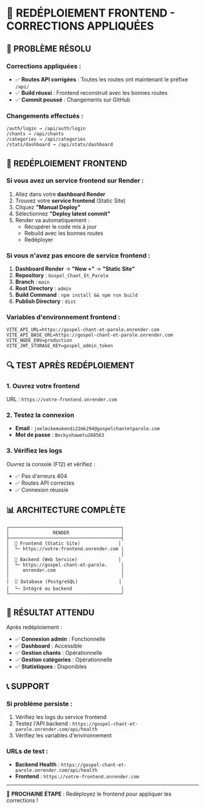 # 🔧 REDÉPLOIEMENT FRONTEND - CORRECTIONS APPLIQUÉES

## 🎯 **PROBLÈME RÉSOLU**

### **Corrections appliquées :**
- ✅ **Routes API corrigées** : Toutes les routes ont maintenant le préfixe `/api/`
- ✅ **Build réussi** : Frontend reconstruit avec les bonnes routes
- ✅ **Commit poussé** : Changements sur GitHub

### **Changements effectués :**
```
/auth/login → /api/auth/login
/chants → /api/chants
/categories → /api/categories
/stats/dashboard → /api/stats/dashboard
```

## 🚀 **REDÉPLOIEMENT FRONTEND**

### **Si vous avez un service frontend sur Render :**
1. Allez dans votre **dashboard Render**
2. Trouvez votre **service frontend** (Static Site)
3. Cliquez **"Manual Deploy"**
4. Sélectionnez **"Deploy latest commit"**
5. Render va automatiquement :
   - Récupérer le code mis à jour
   - Rebuild avec les bonnes routes
   - Redéployer

### **Si vous n'avez pas encore de service frontend :**
1. **Dashboard Render** → **"New +"** → **"Static Site"**
2. **Repository** : `Gospel_Chant_Et_Parole`
3. **Branch** : `main`
4. **Root Directory** : `admin`
5. **Build Command** : `npm install && npm run build`
6. **Publish Directory** : `dist`

### **Variables d'environnement frontend :**
```
VITE_API_URL=https://gospel-chant-et-parole.onrender.com
VITE_API_BASE_URL=https://gospel-chant-et-parole.onrender.com
VITE_NODE_ENV=production
VITE_JWT_STORAGE_KEY=gospel_admin_token
```

## 🔍 **TEST APRÈS REDÉPLOIEMENT**

### **1. Ouvrez votre frontend**
URL : `https://votre-frontend.onrender.com`

### **2. Testez la connexion**
- **Email** : `joelmikemukendi22mk294@gospelchantetparole.com`
- **Mot de passe** : `Beckyshawetu268563`

### **3. Vérifiez les logs**
Ouvrez la console (F12) et vérifiez :
- ✅ Pas d'erreurs 404
- ✅ Routes API correctes
- ✅ Connexion réussie

## 📊 **ARCHITECTURE COMPLÈTE**

```
┌─────────────────────────────────────────┐
│                RENDER                   │
├─────────────────────────────────────────┤
│  📱 Frontend (Static Site)              │
│  └─ https://votre-frontend.onrender.com │
│                                         │
│  🔧 Backend (Web Service)               │
│  └─ https://gospel-chant-et-parole.     │
│     onrender.com                        │
│                                         │
│  🗄️ Database (PostgreSQL)               │
│  └─ Intégré au backend                  │
└─────────────────────────────────────────┘
```

## 🎉 **RÉSULTAT ATTENDU**

Après redéploiement :
- ✅ **Connexion admin** : Fonctionnelle
- ✅ **Dashboard** : Accessible
- ✅ **Gestion chants** : Opérationnelle
- ✅ **Gestion catégories** : Opérationnelle
- ✅ **Statistiques** : Disponibles

## 📞 **SUPPORT**

### **Si problème persiste :**
1. Vérifiez les logs du service frontend
2. Testez l'API backend : `https://gospel-chant-et-parole.onrender.com/api/health`
3. Vérifiez les variables d'environnement

### **URLs de test :**
- **Backend Health** : `https://gospel-chant-et-parole.onrender.com/api/health`
- **Frontend** : `https://votre-frontend.onrender.com`

---

🎯 **PROCHAINE ÉTAPE** : Redéployez le frontend pour appliquer les corrections !
